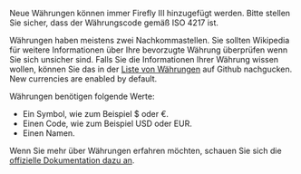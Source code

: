 Neue Währungen können immer Firefly III hinzugefügt werden. Bitte stellen Sie sicher, dass der Währungscode gemäß ISO 4217 ist.

Währungen haben meistens zwei Nachkommastellen. Sie sollten Wikipedia für weitere Informationen über Ihre bevorzugte Währung überprüfen wenn Sie sich unsicher sind. Falls Sie die Informationen Ihrer Währung wissen wollen, können Sie das in der [Liste von Währungen](https://github.com/xsolla/currency-format/blob/master/currency-format.json) auf Github nachgucken. New currencies are enabled by default.

Währungen benötigen folgende Werte:

- Ein Symbol, wie zum Beispiel $ oder €.
- Einen Code, wie zum Beispiel USD oder EUR.
- Einen Namen.

Wenn Sie mehr über Währungen erfahren möchten, schauen Sie sich die [offizielle Dokumentation dazu an](https://firefly-iii.readthedocs.io/en/latest/concepts/currencies.html).